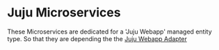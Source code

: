 Juju Microservices
================

These Microservices are dedicated for a 'Juju Webapp' managed entity type.
So that they are depending the the [Juju Webapp Adapter](https://github.com/openmsa/Adapters/tree/master/adapters/juju_webapp)


